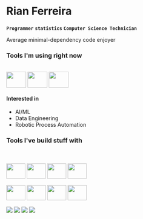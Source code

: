 # Rian Ferreira
**`Programmer`** **`statistics`** **`Computer Science Technician`**

Average minimal-dependency code enjoyer


### Tools I'm using right now
<div style="display: inline_block"><br>
  <img align="center" height="42" width="52" src="https://cdn.jsdelivr.net/gh/devicons/devicon/icons/python/python-original.svg" />
  <img align="center" height="42" width="52" src="https://cdn.jsdelivr.net/gh/devicons/devicon@latest/icons/r/r-original.svg" />
  <img align="center" height="42" width="52" src="https://cdn.jsdelivr.net/gh/devicons/devicon@latest/icons/c/c-original.svg" />
          
</div>


#### Interested in
  - AI/ML
  - Data Engineering
  - Robotic Process Automation

### Tools I've build stuff with
 <div>
  <br>
  <br>
  <img align="center" height="40" width="50" src="https://cdn.jsdelivr.net/gh/devicons/devicon@latest/icons/jupyter/jupyter-original.svg" />
  <img align="center" height="40" width="50" src="https://cdn.jsdelivr.net/gh/devicons/devicon@latest/icons/tensorflow/tensorflow-original.svg" />
  <img align="center" height="40" width="50" src="https://cdn.jsdelivr.net/gh/devicons/devicon@latest/icons/apachespark/apachespark-original.svg" />
  <img align="center" height="40" width="50" src= "https://cdn.jsdelivr.net/gh/devicons/devicon@latest/icons/docker/docker-original.svg" />
  <br>
  <br>
  <img align="center" height="40" width="50" src="https://cdn.jsdelivr.net/gh/devicons/devicon@latest/icons/selenium/selenium-original.svg" />
  <img align="center" height="40" width="50" src="https://cdn.jsdelivr.net/gh/devicons/devicon/icons/react/react-original.svg" />
  <img align="center" height="40" width="50" src="https://cdn.jsdelivr.net/gh/devicons/devicon/icons/mysql/mysql-original.svg" />
  <img align="center" height="40" width="50" src="https://cdn.jsdelivr.net/gh/devicons/devicon/icons/postgresql/postgresql-plain.svg" />
  <br>
  <br>
    <img src="https://github-readme-stats.vercel.app/api?username=BayesTheory&show_icons=true&hide_title=true&theme=radical&text_color=FF9DD9&count_private=true&include_all_commits=true&hide_border=true" />
    <img src="https://github-readme-stats.vercel.app/api/top-langs/?username=BayesTheory&layout=compact&text_color=FF9DD9&title_color=FF9DD9&bg_color=141321&count_private=true&include_all_commits=true&hide_border=true&langs_count=10" />
    <img src="https://github-profile-trophy.vercel.app/?username=BayesTheory&theme=dracula" />
    <img src="https://activity-graph.herokuapp.com/graph?username=BayesTheory&bg_color=141321&color=FF9DD9&line=FF9DD9&point=9dffc3" />
</div>

